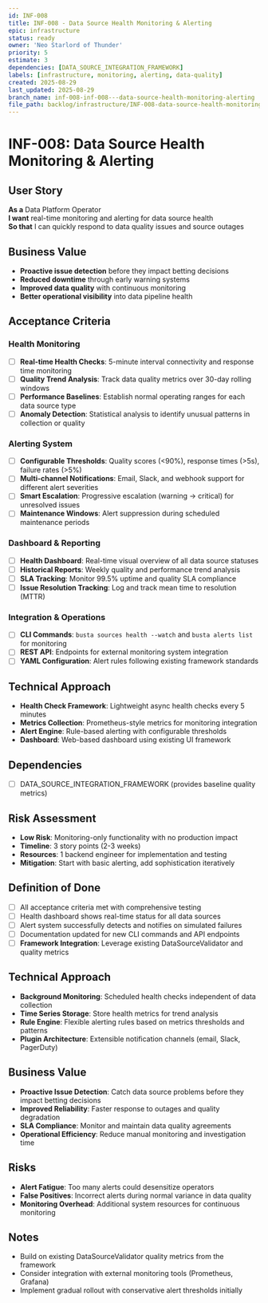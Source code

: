 ```yaml
---
id: INF-008
title: INF-008 - Data Source Health Monitoring & Alerting
epic: infrastructure
status: ready
owner: 'Neo Starlord of Thunder'
priority: 5
estimate: 3
dependencies: [DATA_SOURCE_INTEGRATION_FRAMEWORK]
labels: [infrastructure, monitoring, alerting, data-quality]
created: 2025-08-29
last_updated: 2025-08-29
branch_name: inf-008-inf-008---data-source-health-monitoring-alerting
file_path: backlog/infrastructure/INF-008-data-source-health-monitoring.md
---
```


# INF-008: Data Source Health Monitoring & Alerting

## User Story
**As a** Data Platform Operator  
**I want** real-time monitoring and alerting for data source health  
**So that** I can quickly respond to data quality issues and source outages

## Business Value
- **Proactive issue detection** before they impact betting decisions
- **Reduced downtime** through early warning systems
- **Improved data quality** with continuous monitoring
- **Better operational visibility** into data pipeline health

## Acceptance Criteria

### Health Monitoring
- [ ] **Real-time Health Checks**: 5-minute interval connectivity and response time monitoring
- [ ] **Quality Trend Analysis**: Track data quality metrics over 30-day rolling windows
- [ ] **Performance Baselines**: Establish normal operating ranges for each data source type
- [ ] **Anomaly Detection**: Statistical analysis to identify unusual patterns in collection or quality

### Alerting System
- [ ] **Configurable Thresholds**: Quality scores (<90%), response times (>5s), failure rates (>5%)
- [ ] **Multi-channel Notifications**: Email, Slack, and webhook support for different alert severities
- [ ] **Smart Escalation**: Progressive escalation (warning → critical) for unresolved issues
- [ ] **Maintenance Windows**: Alert suppression during scheduled maintenance periods

### Dashboard & Reporting
- [ ] **Health Dashboard**: Real-time visual overview of all data source statuses
- [ ] **Historical Reports**: Weekly quality and performance trend analysis
- [ ] **SLA Tracking**: Monitor 99.5% uptime and quality SLA compliance
- [ ] **Issue Resolution Tracking**: Log and track mean time to resolution (MTTR)

### Integration & Operations
- [ ] **CLI Commands**: `busta sources health --watch` and `busta alerts list` for monitoring
- [ ] **REST API**: Endpoints for external monitoring system integration
- [ ] **YAML Configuration**: Alert rules following existing framework standards

## Technical Approach
- **Health Check Framework**: Lightweight async health checks every 5 minutes
- **Metrics Collection**: Prometheus-style metrics for monitoring integration
- **Alert Engine**: Rule-based alerting with configurable thresholds
- **Dashboard**: Web-based dashboard using existing UI framework

## Dependencies
- [ ] DATA_SOURCE_INTEGRATION_FRAMEWORK (provides baseline quality metrics)

## Risk Assessment
- **Low Risk**: Monitoring-only functionality with no production impact
- **Timeline**: 3 story points (2-3 weeks)
- **Resources**: 1 backend engineer for implementation and testing
- **Mitigation**: Start with basic alerting, add sophistication iteratively

## Definition of Done
- [ ] All acceptance criteria met with comprehensive testing
- [ ] Health dashboard shows real-time status for all data sources
- [ ] Alert system successfully detects and notifies on simulated failures
- [ ] Documentation updated for new CLI commands and API endpoints
- [ ] **Framework Integration**: Leverage existing DataSourceValidator and quality metrics

## Technical Approach
- **Background Monitoring**: Scheduled health checks independent of data collection
- **Time Series Storage**: Store health metrics for trend analysis
- **Rule Engine**: Flexible alerting rules based on metrics thresholds and patterns
- **Plugin Architecture**: Extensible notification channels (email, Slack, PagerDuty)

## Business Value
- **Proactive Issue Detection**: Catch data source problems before they impact betting decisions
- **Improved Reliability**: Faster response to outages and quality degradation
- **SLA Compliance**: Monitor and maintain data quality agreements
- **Operational Efficiency**: Reduce manual monitoring and investigation time

## Risks
- **Alert Fatigue**: Too many alerts could desensitize operators
- **False Positives**: Incorrect alerts during normal variance in data quality
- **Monitoring Overhead**: Additional system resources for continuous monitoring

## Notes
- Build on existing DataSourceValidator quality metrics from the framework
- Consider integration with external monitoring tools (Prometheus, Grafana)
- Implement gradual rollout with conservative alert thresholds initially
